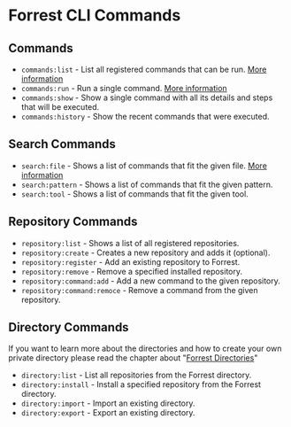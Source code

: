 # Forrest CLI Commands 

## Commands

- `commands:list` - List all registered commands that can be run. [More information](commands_list.md)
- `commands:run` - Run a single command.  [More information](commands_run.md)
- `commands:show` - Show a single command with all its details and steps that will be executed.
- `commands:history` - Show the recent commands that were executed.

## Search Commands

- `search:file` - Shows a list of commands that fit the given file. [More information](search_file.md)
- `search:pattern` - Shows a list of commands that fit the given pattern.
- `search:tool` - Shows a list of commands that fit the given tool.


## Repository Commands

- `repository:list` - Shows a list of all registered repositories.
- `repository:create` - Creates a new repository and adds it (optional).
- `repository:register` - Add an existing repository to Forrest.
- `repository:remove` - Remove a specified installed repository.
- `repository:command:add` - Add a new command to the given repository.
- `repository:command:remoce` - Remove a command from the given repository. 

## Directory Commands

If you want to learn more about the directories and how to create your own private directory please read the chapter about "[Forrest Directories](../directories/directories.md)"


- `directory:list` - List all repositories from the Forrest directory.
- `directory:install` - Install a specified repository from the Forrest directory.
- `directory:import` - Import an existing directory.
- `directory:export` - Export an existing directory.
